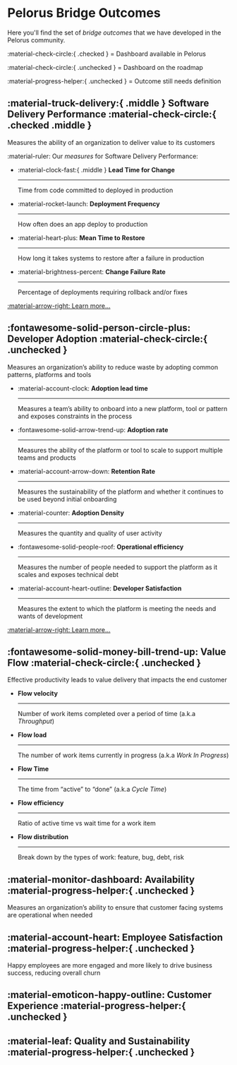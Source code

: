 # Pelorus Bridge Outcomes

Here you'll find the set of _bridge outcomes_ that we have developed in the Pelorus community. 

:material-check-circle:{ .checked } = Dashboard available in Pelorus

:material-check-circle:{ .unchecked } = Dashboard on the roadmap

:material-progress-helper:{ .unchecked } = Outcome still needs definition


## :material-truck-delivery:{ .middle } Software Delivery Performance :material-check-circle:{ .checked .middle }

Measures the ability of an organization to deliver value to its customers

:material-ruler: Our _measures_ for Software Delivery Performance:

<div class="grid cards" markdown>

-   :material-clock-fast:{ .middle } __Lead Time for Change__

    ---

    Time from code committed to deployed in production

-   :material-rocket-launch: __Deployment Frequency__

    ---

    How often does an app deploy to production

-   :material-heart-plus: __Mean Time to Restore__

    ---

    How long it takes systems to restore after a failure in production

-   :material-brightness-percent: __Change Failure Rate__

    ---

    Percentage of deployments requiring rollback and/or fixes 

</div>

[:material-arrow-right: Learn more...](SoftwareDeliveryPerformance.md)

## :fontawesome-solid-person-circle-plus: Developer Adoption :material-check-circle:{ .unchecked }

Measures an organization’s ability to reduce waste by adopting common patterns, platforms and tools

<div class="grid cards" markdown>

-   :material-account-clock: __Adoption lead time__

    ---

    Measures a team’s ability to onboard into a new platform, tool or pattern and exposes constraints in the process

-   :fontawesome-solid-arrow-trend-up: __Adoption rate__

    ---

    Measures the ability of the platform or tool to scale to support multiple teams and products

-   :material-account-arrow-down: __Retention Rate__

    ---

    Measures the sustainability of the platform and whether it continues to be used beyond initial onboarding

-   :material-counter: __Adoption Density__

    ---

    Measures the quantity and quality of user activity

-   :fontawesome-solid-people-roof: __Operational efficiency__

    ---

    Measures the number of people needed to support the platform as it scales and exposes technical debt

-   :material-account-heart-outline: __Developer Satisfaction__

    ---

    Measures the extent to which the platform is meeting the needs and wants of development

</div>

[:material-arrow-right: Learn more...](platform_adoption.md)

## :fontawesome-solid-money-bill-trend-up: Value Flow :material-check-circle:{ .unchecked }

Effective productivity leads to value delivery that impacts the end customer

<div class="grid cards" markdown>

-   __Flow velocity__

    ---

    Number of work items completed over a period of time (a.k.a _Throughput_)

-   __Flow load__

    ---

    The number of work items currently in progress (a.k.a _Work In Progress_)

-   __Flow Time__

    ---

    The time from “active” to “done” (a.k.a _Cycle Time_)

-   __Flow efficiency__

    ---

    Ratio of active time vs wait time for a work item

-   __Flow distribution__

    ---

    Break down by the types of work: feature, bug, debt, risk

</div>

## :material-monitor-dashboard: Availability :material-progress-helper:{ .unchecked }

Measures an organization’s ability to ensure that customer facing systems are operational when needed

## :material-account-heart: Employee Satisfaction :material-progress-helper:{ .unchecked }

Happy employees are more engaged and more likely to drive business success, reducing overall churn

## :material-emoticon-happy-outline: Customer Experience :material-progress-helper:{ .unchecked }

## :material-leaf: Quality and Sustainability :material-progress-helper:{ .unchecked }


